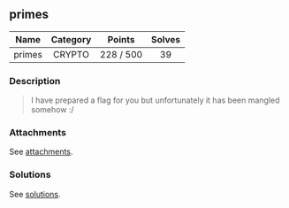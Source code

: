 ## primes

|  Name  |  Category  |  Points  |  Solves  |
| :----: | :----: | :----: | :----: |
|  primes  |  CRYPTO  |  228 / 500  |  39  |

### Description
> I have prepared a flag for you but unfortunately it has been mangled somehow :/

### Attachments
See [attachments](https://github.com/roadicing/ctf-writeups/tree/main/2023/googlectf/primes/attachments).

### Solutions
See [solutions](https://github.com/roadicing/ctf-writeups/tree/main/2023/tetctf/primes/solutions).